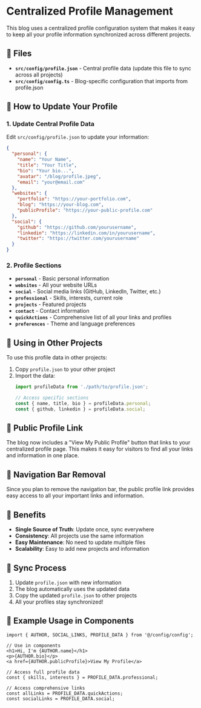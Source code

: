 # Centralized Profile Management

This blog uses a centralized profile configuration system that makes it easy to keep all your profile information synchronized across different projects.

## 📁 Files

- **`src/config/profile.json`** - Central profile data (update this file to sync across all projects)
- **`src/config/config.ts`** - Blog-specific configuration that imports from profile.json

## 🔧 How to Update Your Profile

### 1. Update Central Profile Data
Edit `src/config/profile.json` to update your information:

```json
{
  "personal": {
    "name": "Your Name",
    "title": "Your Title",
    "bio": "Your bio...",
    "avatar": "/blog/profile.jpeg",
    "email": "your@email.com"
  },
  "websites": {
    "portfolio": "https://your-portfolio.com",
    "blog": "https://your-blog.com",
    "publicProfile": "https://your-public-profile.com"
  },
  "social": {
    "github": "https://github.com/yourusername",
    "linkedin": "https://linkedin.com/in/yourusername",
    "twitter": "https://twitter.com/yourusername"
  }
}
```

### 2. Profile Sections

- **`personal`** - Basic personal information
- **`websites`** - All your website URLs
- **`social`** - Social media links (GitHub, LinkedIn, Twitter, etc.)
- **`professional`** - Skills, interests, current role
- **`projects`** - Featured projects
- **`contact`** - Contact information
- **`quickActions`** - Comprehensive list of all your links and profiles
- **`preferences`** - Theme and language preferences

## 🚀 Using in Other Projects

To use this profile data in other projects:

1. Copy `profile.json` to your other project
2. Import the data:
   ```javascript
   import profileData from './path/to/profile.json';
   
   // Access specific sections
   const { name, title, bio } = profileData.personal;
   const { github, linkedin } = profileData.social;
   ```

## 🔗 Public Profile Link

The blog now includes a "View My Public Profile" button that links to your centralized profile page. This makes it easy for visitors to find all your links and information in one place.

## 📱 Navigation Bar Removal

Since you plan to remove the navigation bar, the public profile link provides easy access to all your important links and information.

## 🎯 Benefits

- **Single Source of Truth**: Update once, sync everywhere
- **Consistency**: All projects use the same information
- **Easy Maintenance**: No need to update multiple files
- **Scalability**: Easy to add new projects and information

## 🔄 Sync Process

1. Update `profile.json` with new information
2. The blog automatically uses the updated data
3. Copy the updated `profile.json` to other projects
4. All your profiles stay synchronized!

## 📝 Example Usage in Components

```tsx
import { AUTHOR, SOCIAL_LINKS, PROFILE_DATA } from '@/config/config';

// Use in components
<h1>Hi, I'm {AUTHOR.name}</h1>
<p>{AUTHOR.bio}</p>
<a href={AUTHOR.publicProfile}>View My Profile</a>

// Access full profile data
const { skills, interests } = PROFILE_DATA.professional;

// Access comprehensive links
const allLinks = PROFILE_DATA.quickActions;
const socialLinks = PROFILE_DATA.social;
```
